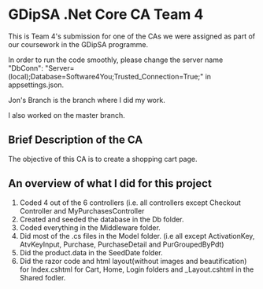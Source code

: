 # GDipSA .Net Core CA Team 4

This is Team 4's submission for one of the CAs we were assigned as part of our coursework in the GDipSA programme.

In order to run the code smoothly, please change the server name "DbConn": "Server=(local);Database=Software4You;Trusted_Connection=True;" in appsettings.json.

Jon's Branch is the branch where I did my work.

I also worked on the master branch.

## Brief Description of the CA

The objective of this CA is to create a shopping cart page.

## An overview of what I did for this project

1) Coded 4 out of the 6 controllers (i.e. all controllers except Checkout Controller and MyPurchasesController
2) Created and seeded the database in the Db folder.
3) Coded everything in the Middleware folder.
4) Did most of the .cs files in the Model folder. (i.e all except ActivationKey, AtvKeyInput, Purchase, PurchaseDetail and PurGroupedByPdt)
5) Did the product.data in the SeedDate folder.
6) Did the razor code and html layout(without images and beautification) for Index.cshtml for Cart, Home, Login folders and _Layout.cshtml in the Shared fodler.
